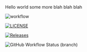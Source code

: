 Hello world
some more blah blah blah

![workflow](https://github.com/carolinemcsherry/sem/actions/workflows/main.yml/badge.svg)

[![LICENSE](https://img.shields.io/github/license/carolinemcsherry/sem.svg?style=flat-square)](https://github.com/<github-username>/sem/blob/master/LICENSE)

[![Releases](https://img.shields.io/github/release/carolinemcsherry/sem/all.svg?style=flat-square)](https://github.com/carolinemcsherry/sem/releases)

![GitHub Workflow Status (branch)](https://img.shields.io/github/actions/workflow/status/carolinemcsherry/sem/main.yml?branch=develop)


